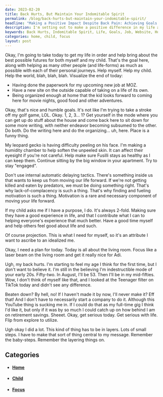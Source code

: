 ```yaml
---
date: 2023-02-20
title: Back Hurts, But Maintain Your Indomitable Spirit
permalink: /blog/back-hurts-but-maintain-your-indomitable-spirit/
headline: "Making a Positive Impact Despite Back Pain: Achieving Goals and Helping Others Today"
description: I'm setting out to make a positive difference in my life and the lives of others today. My goals for the day include completing paperwork for my upcoming job, creating a new website, and organizing my home. I'm also taking care of my leopard gecko and staying engaged. My motivation is to make sure my child has a good experience in life and to help others feel good about life. I'm starting with the living room to make it a special place for my family.
keywords: Back Hurts, Indomitable Spirit, Life, Goals, Job, Website, Home, Leopard Gecko, Child, World, Living Room, Family, Focus, Nice
categories: home, child, focus
layout: post
---
```


Okay, I'm going to take today to get my life in order and help bring about the
best possible futures for both myself and my child. That's the goal here, along
with helping as many other people (and life-forms) as much as possible with
each of their personal journeys. Help myself. Help my child. Help the world,
blah, blah, blah. Visualize the end of today:

- Having done the paperwork for my upcoming new job at MOZ.
- Have a new site on the outside capable of taking on a life of its own.
- Being organized enough at home that the kid looks forward to coming here for
  movie nights, good food and other adventures.

Okay, that's nice and humble goals. It's not like I'm trying to take a stroke
off my golf game, LOL. Okay. 1, 2, 3... 1? Get yourself in the mode where you
can get up do stuff about the house and come back here to sit down for some
more writing, with neither endeavor becoming subsumed to the other. Do both. Do
the writing here and do the organizing... uh, here. Place is a funny thing.

My leopard gecko is having difficulty peeling on his face. I'm making a
humidity chamber to help soften the unpeeled skin. It can affect their eyesight
if you're not careful. Help make sure Fusilli stays as healthy as I can keep
them. Continue sitting by the big window in your apartment. Try to stay
"engaged".

Don't use internal automatic delaying tactics. There's something inside us that
wants to keep us from moving our life forward. If we're not getting killed and
eaten by predators, we must be doing something right. That's why
lack-of-complacency is such a thing. That's why finding and fueling motivation
is such a thing. Motivation is a rare and necessary component of moving your
life forward.

If my child asks me if I have a purpose, I do. It's always 2-fold. Making sure
they have a good experience in life, and that I contribute what I can to
helping everyone's experience that much better. Have a good time myself and
help others feel good about life and such.

Of course projection. This is what I need for myself, so it's an attribute I
want to ascribe to an idealized me.

Okay, I need a plan for today. Today is all about the living room. Focus like a
laser beam on the living room and get it really nice for Adi.

Ugh, my back hurts. I'm starting to feel my age I think for the first time, but
I don't want to believe it. I'm still in the believing I'm indestructible mode
of your early 20s. Fifty-two. In August, I'll be 53. Then I'll be in my
mid-fifties. Wow, I don't think of myself like that, and I looked at the
Teenager filter on TikTok today and didn't see any difference.

Beaten down? By hell, no! If I haven't made it by now, I'll never make it? Eff
that! And I don't have to necessarily start a company to do it. Although this
YouTube thing is sucking me in. If I could do that as my full-time gig I think
I'd like it, but only if it was by so much I could catch up on how behind I am
on retirement savings. Sheeet. Okay, get serious today. Get serious with life.
Flip from explore to utilize.

Ugh okay I did a lot. This kind of thing has to be in layers. Lots of small
steps. I have to make that sort of thing central to my message. Remember the
baby-steps. Remember the layering things on.


## Categories

<ul>
<li><h4><a href='/home/'>Home</a></h4></li>
<li><h4><a href='/child/'>Child</a></h4></li>
<li><h4><a href='/focus/'>Focus</a></h4></li></ul>